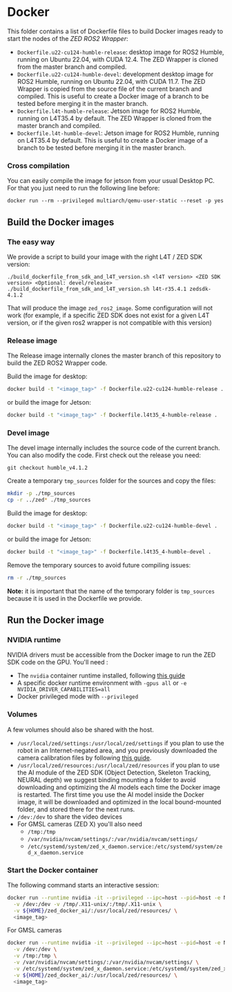 # Docker

This folder contains a list of Dockerfile files to build Docker images ready to start the nodes of the *ZED ROS2 Wrapper*:

* `Dockerfile.u22-cu124-humble-release`: desktop image for ROS2 Humble, running on Ubuntu 22.04, with CUDA 12.4. The ZED Wrapper is cloned from the master branch and compiled.
* `Dockerfile.u22-cu124-humble-devel`: development desktop image for ROS2 Humble, running on Ubuntu 22.04, with CUDA 11.7. The ZED Wrapper is copied from the source file of the current branch and compiled. This is useful to create a Docker image of a branch to be tested before merging it in the master branch.
* `Dockerfile.l4t-humble-release`: Jetson image for ROS2 Humble, running on L4T35.4 by default. The ZED Wrapper is cloned from the master branch and compiled.
* `Dockerfile.l4t-humble-devel`: Jetson image for ROS2 Humble, running on L4T35.4 by default. This is useful to create a Docker image of a branch to be tested before merging it in the master branch.

### Cross compilation
You can easily compile the image for jetson from your usual Desktop PC. For that you just need to run the following line before:
```
docker run --rm --privileged multiarch/qemu-user-static --reset -p yes
```

## Build the Docker images

### The easy way
We provide a script to build your image with the right L4T / ZED SDK version:
```
./build_dockerfile_from_sdk_and_l4T_version.sh <l4T version> <ZED SDK version> <Optional: devel/release>
./build_dockerfile_from_sdk_and_l4T_version.sh l4t-r35.4.1 zedsdk-4.1.2
```
That will produce the image `zed_ros2_image`.
Some configuration will not work (for example, if a specific ZED SDK does not exist for a given L4T version, or if the given ros2 wrapper is not compatible with this version)

### Release image

The Release image internally clones the master branch of this repository to build the ZED ROS2 Wrapper code.

Build the image for desktop:
```bash
docker build -t "<image_tag>" -f Dockerfile.u22-cu124-humble-release .
```

or build the image for Jetson:

```bash
docker build -t "<image_tag>" -f Dockerfile.l4t35_4-humble-release .
```

### Devel image

The devel image internally includes the source code of the current branch. You can also modify the code. 
First check out the release you need:
```
git checkout humble_v4.1.2
```

Create a temporary `tmp_sources` folder for the sources and copy the files:

```bash
mkdir -p ./tmp_sources
cp -r ../zed* ./tmp_sources
```

Build the image for desktop:

```bash
docker build -t "<image_tag>" -f Dockerfile.u22-cu124-humble-devel .
```

or build the image for Jetson:

```bash
docker build -t "<image_tag>" -f Dockerfile.l4t35_4-humble-devel .
```

Remove the temporary sources to avoid future compiling issues:

```bash
rm -r ./tmp_sources
```

**Note:** it is important that the name of the temporary folder is `tmp_sources` because it is used in the Dockerfile we provide.

## Run the Docker image

### NVIDIA runtime
NVIDIA drivers must be accessible from the Docker image to run the ZED SDK code on the GPU. You'll need :

- The `nvidia` container runtime installed, following [this guide](https://www.stereolabs.com/docs/docker/install-guide-linux/#nvidia-docker)
- A specific docker runtime environment with `-gpus all` or `-e NVIDIA_DRIVER_CAPABILITIES=all`
- Docker privileged mode with `--privileged`


### Volumes
A few volumes should also be shared with the host.
- `/usr/local/zed/settings:/usr/local/zed/settings` if you plan to use the robot in an Internet-negated area, and you previously downloaded the camera calibration files by following [this guide](https://support.stereolabs.com/hc/en-us/articles/21614848880791-How-can-I-use-the-ZED-with-Docker-on-a-robot-with-no-internet-connection). 
- `/usr/local/zed/resources:/usr/local/zed/resources` if you plan to use the AI module of the ZED SDK (Object Detection, Skeleton Tracking, NEURAL depth) we suggest binding mounting a folder to avoid downloading and optimizing the AI models each time the Docker image is restarted. The first time you use the AI model inside the Docker image, it will be downloaded and optimized in the local bound-mounted folder, and stored there for the next runs.
- `/dev:/dev` to share the video devices
- For GMSL cameras (ZED X) you'll also need
  - `/tmp:/tmp`
  - `/var/nvidia/nvcam/settings/:/var/nvidia/nvcam/settings/`
  - `/etc/systemd/system/zed_x_daemon.service:/etc/systemd/system/zed_x_daemon.service` 

### Start the Docker container

The following command starts an interactive session:

```bash
docker run --runtime nvidia -it --privileged --ipc=host --pid=host -e NVIDIA_DRIVER_CAPABILITIES=all -e DISPLAY \
  -v /dev:/dev -v /tmp/.X11-unix/:/tmp/.X11-unix \
  -v ${HOME}/zed_docker_ai/:/usr/local/zed/resources/ \
  <image_tag>
```

For GMSL cameras

```bash
docker run --runtime nvidia -it --privileged --ipc=host --pid=host -e NVIDIA_DRIVER_CAPABILITIES=all -e DISPLAY \
  -v /dev:/dev \
  -v /tmp:/tmp \
  -v /var/nvidia/nvcam/settings/:/var/nvidia/nvcam/settings/ \
  -v /etc/systemd/system/zed_x_daemon.service:/etc/systemd/system/zed_x_daemon.service \
  -v ${HOME}/zed_docker_ai/:/usr/local/zed/resources/ \
  <image_tag>
```
